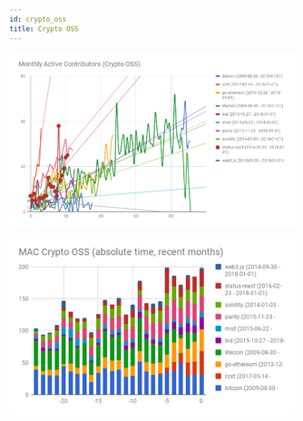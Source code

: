 ```yaml
---
id: crypto_oss
title: Crypto OSS
---
```


![Crypto OSS](./img/mac_crypto_oss.png)

![Crypto OSS All Time Absolute](./img/mac_crypto_oss_absolute_recent.png)